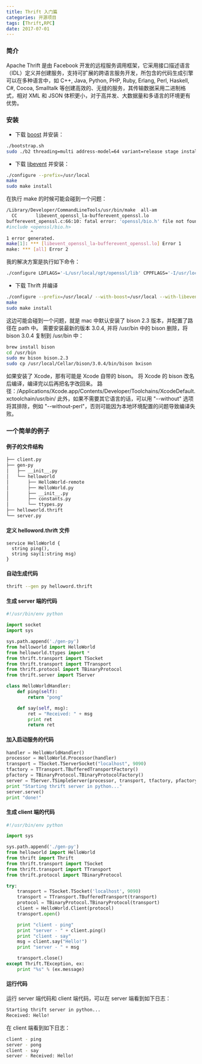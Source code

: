 ```yaml
---
title: Thrift 入门篇
categories: 开源项目
tags: [Thrift,RPC]
date: 2017-07-01
---
```


### 简介
Apache Thrift 是由 Facebook 开发的远程服务调用框架，它采用接口描述语言（IDL）定义并创建服务，支持可扩展的跨语言服务开发，所包含的代码生成引擎可以在多种语言中，如 C++, Java, Python, PHP, Ruby, Erlang, Perl, Haskell, C#, Cocoa, Smalltalk 等创建高效的、无缝的服务，其传输数据采用二进制格式，相对 XML 和 JSON 体积更小，对于高并发、大数据量和多语言的环境更有优势。

### 安装
- 下载 [boost](http://www.boost.org/) 并安装：

```bash
./bootstrap.sh
sudo ./b2 threading=multi address-model=64 variant=release stage install
```
- 下载 [libevent](http://libevent.org/) 并安装：

```bash
./configure --prefix=/usr/local
make
sudo make install
```
在执行 make 的时候可能会碰到一个问题：
```bash
/Library/Developer/CommandLineTools/usr/bin/make  all-am
  CC       libevent_openssl_la-bufferevent_openssl.lo
bufferevent_openssl.c:66:10: fatal error: 'openssl/bio.h' file not found
#include <openssl/bio.h>
         ^
1 error generated.
make[1]: *** [libevent_openssl_la-bufferevent_openssl.lo] Error 1
make: *** [all] Error 2
```
我的解决方案是执行如下命令：
```bash
./configure LDFLAGS='-L/usr/local/opt/openssl/lib' CPPFLAGS='-I/usr/local/opt/openssl/include'
```

- 下载 Thrift 并编译

```bash
./configure --prefix=/usr/local/ --with-boost=/usr/local --with-libevent=/usr/local
make
sudo make install
```
  这边可能会碰到一个问题，就是 mac 中默认安装了 bison 2.3 版本，并配置了路径在 path 中。
  需要安装最新的版本 3.0.4, 并将 /usr/bin 中的 bison 删除，将bison 3.0.4 复制到 /usr/bin 中：
```bash
brew install bison
cd /usr/bin
sudo mv bison bison.2.3
sudo cp /usr/local/Cellar/bison/3.0.4/bin/bison bxison
```
  如果安装了 Xcode，那有可能是 Xcode 自带的 bison。
  将 Xcode 的 bison 改名后编译，编译完以后再把名字改回来。
  路径：/Applications/Xcode.app/Contents/Developer/Toolchains/XcodeDefault.xctoolchain/usr/bin/
  此外，如果不需要其它语言的话，可以用 "--without" 选项将其排除，例如 "--without-perl"，否则可能因为本地环境配置的问题导致编译失败。


### 一个简单的例子
#### 例子的文件结构
```bash
├── client.py
├── gen-py
│   ├── __init__.py
│   └── helloworld
│       ├── HelloWorld-remote
│       ├── HelloWorld.py
│       ├── __init__.py
│       ├── constants.py
│       └── ttypes.py
├── helloworld.thrift
└── server.py
```

#### 定义 helloword.thrift 文件
```
service HelloWorld {
  string ping(),
  string say(1:string msg)
}
```

#### 自动生成代码
```bash
thrift --gen py helloword.thrift
```

#### 生成 server 端的代码
```python
#!/usr/bin/env python

import socket
import sys

sys.path.append('./gen-py')
from helloworld import HelloWorld
from helloworld.ttypes import *
from thrift.transport import TSocket
from thrift.transport import TTransport
from thrift.protocol import TBinaryProtocol
from thrift.server import TServer

class HelloWorldHandler:
    def ping(self):
        return "pong"

    def say(self, msg):
        ret = "Received: " + msg
        print ret
        return ret
```

#### 加入启动服务的代码
```python
handler = HelloWorldHandler()
processor = HelloWorld.Processor(handler)
transport = TSocket.TServerSocket("localhost", 9090)
tfactory = TTransport.TBufferedTransportFactory()
pfactory = TBinaryProtocol.TBinaryProtocolFactory()
server = TServer.TSimpleServer(processor, transport, tfactory, pfactory)
print "Starting thrift server in python..."
server.serve()
print "done!"
```

#### 生成 client 端的代码
```python
#!/usr/bin/env python

import sys

sys.path.append('./gen-py')
from helloworld import HelloWorld
from thrift import Thrift
from thrift.transport import TSocket
from thrift.transport import TTransport
from thrift.protocol import TBinaryProtocol

try:
    transport = TSocket.TSocket('localhost', 9090)
    transport = TTransport.TBufferedTransport(transport)
    protocol = TBinaryProtocol.TBinaryProtocol(transport)
    client = HelloWorld.Client(protocol)
    transport.open()

    print "client - ping"
    print "server - " + client.ping()
    print "client - say"
    msg = client.say("Hello!")
    print "server - " + msg

    transport.close()
except Thrift.TException, ex:
    print "%s" % (ex.message)
```

#### 运行代码
运行 server 端代码和 client 端代码，可以在 server 端看到如下日志：
```bash
Starting thrift server in python...
Received: Hello!
```
在 client 端看到如下日志：
```bash
client - ping
server - pong
client - say
server - Received: Hello!
```
